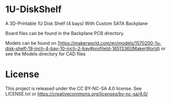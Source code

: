 # 1U-DiskShelf
A 3D-Printable 1U Disk Shelf (4 bays) With Custom SATA Backplane

Board files can be found in the Backplane PCB directory.

Models can be found on [https://makerworld.com/en/models/1570200-1u-disk-shelf-19-inch-4-bay-10-inch-2-bay#profileId-1651336](MakerWorld) or see the Models directory for CAD files

# License
This project is released under the CC BY-NC-SA 4.0 license. See LICENSE.txt or https://creativecommons.org/licenses/by-nc-sa/4.0/
